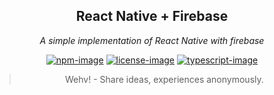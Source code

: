 <div align="center">
<h2>React Native + Firebase</h2>
<p><i>A simple implementation of React Native with firebase</i></p>
<div>

[![npm-image]][npm-url] [![license-image]][license-url] [![typescript-image]][typescript-url]

> Wehv! - Share ideas, experiences anonymously.

<!-- START doctoc generated TOC please keep comment here to allow auto update -->
<!-- DON'T EDIT THIS SECTION, INSTEAD RE-RUN doctoc TO UPDATE -->

<!-- END doctoc generated TOC please keep comment here to allow auto update -->

[npm-image]: https://img.shields.io/npm/v/@appruut/logger.svg?style=for-the-badge&logo=npm
[npm-url]: https://npmjs.org/package/@appruut/logger "npm"

[license-image]: https://img.shields.io/npm/l/@appruut/logger?color=blueviolet&style=for-the-badge
[license-url]: LICENSE.md "license"

[typescript-image]: https://img.shields.io/badge/Typescript-294E80.svg?style=for-the-badge&logo=typescript
[typescript-url]:  "typescript"
